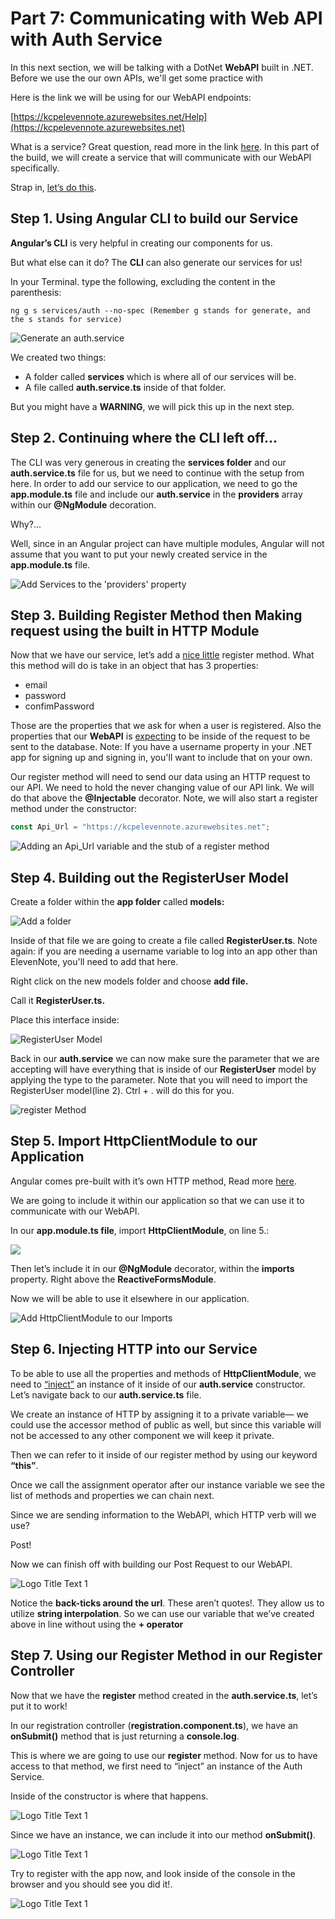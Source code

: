 # Part 7: Communicating with Web API with Auth Service

In this next section, we will be talking with a DotNet **WebAPI** built in .NET. Before we use the our own APIs, we'll get some practice with

Here is the link we will be using for our WebAPI endpoints:

[https://kcpelevennote.azurewebsites.net/Help](https://kcpelevennote.azurewebsites.net)

What is a service? Great question, read more in the link [here](https://angular.io/guide/architecture#services). In this part of the build, we will create a service that will communicate with our WebAPI specifically.

Strap in, [let’s do this](https://static1.squarespace.com/static/55f32473e4b029b54a7228d2/582b8a8fc534a5c177d16c67/582b8a9f2994cab6e0cdd61c/1479256368634/giphy-39.gif).

## Step 1. Using Angular CLI to build our Service

**Angular’s CLI** is very helpful in creating our components for us.

But what else can it do? The **CLI** can also generate our services for us!

In your Terminal. type the following, excluding the content in the parenthesis:

```text
ng g s services/auth --no-spec (Remember g stands for generate, and the s stands for service)
```

![Generate an auth.service](.gitbook/assets/00%20%2811%29.PNG)

We created two things:

* A folder called **services** which is where all of our services will be.
* A file called **auth.service.ts** inside of that folder.

But you might have a **WARNING**, we will pick this up in the next step.

## Step 2. Continuing where the CLI left off…

The CLI was very generous in creating the **services folder** and our **auth.service.ts** file for us, but we need to continue with the setup from here. In order to add our service to our application, we need to go the **app.module.ts** file and include our **auth.service** in the **providers** array within our **@NgModule** decoration.

Why?...

Well, since in an Angular project can have multiple modules, Angular will not assume that you want to put your newly created service in the **app.module.ts** file.

![Add Services to the &apos;providers&apos; property](.gitbook/assets/image%20%288%29.png)

## Step 3. Building Register Method then Making request using the built in HTTP Module

Now that we have our service, let’s add a [nice little](https://media.giphy.com/media/rYEAkYihZsyWs/giphy.gif) register method. What this method will do is take in an object that has 3 properties:

* email
* password
* confimPassword 

Those are the properties that we ask for when a user is registered. Also the properties that our **WebAPI** is [expecting](https://kcpelevennote.azurewebsites.net/Help/Api/POST-api-Account-Register) to be inside of the request to be sent to the database. Note: If you have a username property in your .NET app for signing up and signing in, you'll want to include that on your own.

Our register method will need to send our data using an HTTP request to our API. We need to hold the never changing value of our API link. We will do that above the **@Injectable** decorator. Note, we will also start a register method under the constructor:

```javascript
const Api_Url = "https://kcpelevennote.azurewebsites.net";
```

![Adding an Api\_Url variable and the stub of a register method](.gitbook/assets/071.PNG)

## Step 4. Building out the RegisterUser Model

Create a folder within the **app folder** called **models:**

![Add a folder](.gitbook/assets/image%20%289%29.png)

Inside of that file we are going to create a file called **RegisterUser.ts**. Note again: if you are needing a username variable to log into an app other than ElevenNote, you'll need to add that here.

Right click on the new models folder and choose **add file.**

Call it **RegisterUser.ts.**

Place this interface inside:

![RegisterUser Model](.gitbook/assets/05%20%285%29.PNG)

Back in our **auth.service** we can now make sure the parameter that we are accepting will have everything that is inside of our **RegisterUser** model by applying the type to the parameter. Note that you will need to import the RegisterUser model\(line 2\). Ctrl + . will do this for you.

![register Method](.gitbook/assets/072.PNG)

## Step 5. Import HttpClientModule to our Application

Angular comes pre-built with it’s own HTTP method, Read more [here](https://angular.io/guide/http#httpclient).

We are going to include it within our application so that we can use it to communicate with our WebAPI.

In our **app.module.ts file**, import **HttpClientModule**, on line 5.:

![](.gitbook/assets/073.PNG)

Then let’s include it in our **@NgModule** decorator, within the **imports** property. Right above the **ReactiveFormsModule**.

Now we will be able to use it elsewhere in our application.

![Add HttpClientModule to our Imports](.gitbook/assets/074.PNG)

## Step 6. Injecting HTTP into our Service

To be able to use all the properties and methods of **HttpClientModule**, we need to [“inject”](https://angular.io/guide/dependency-injection-pattern#the-dependency-injection-pattern) an instance of it inside of our **auth.service** constructor. Let’s navigate back to our **auth.service.ts** file.

We create an instance of HTTP by assigning it to a private variable— we could use the accessor method of public as well, but since this variable will not be accessed to any other component we will keep it private.

Then we can refer to it inside of our register method by using our keyword **“this”**.

Once we call the assignment operator after our instance variable we see the list of methods and properties we can chain next.

Since we are sending information to the WebAPI, which HTTP verb will we use?

Post!

Now we can finish off with building our Post Request to our WebAPI.

![Logo Title Text 1](.gitbook/assets/075.PNG)

Notice the **back-ticks around the url**. These aren’t quotes!. They allow us to utilize **string interpolation**. So we can use our variable that we’ve created above in line without using the **+ operator**

## Step 7. Using our Register Method in our Register Controller

Now that we have the **register** method created in the **auth.service.ts**, let’s put it to work!

In our registration controller \(**registration.component.ts**\), we have an **onSubmit\(\)** method that is just returning a **console.log**.

This is where we are going to use our **register** method. Now for us to have access to that method, we first need to “inject” an instance of the Auth Service.

Inside of the constructor is where that happens.

![Logo Title Text 1](.gitbook/assets/11%20%282%29.PNG)

Since we have an instance, we can include it into our method **onSubmit\(\)**.

![Logo Title Text 1](.gitbook/assets/076.PNG)

Try to register with the app now, and look inside of the console in the browser and you should see you did it!.

![Logo Title Text 1](.gitbook/assets/077.PNG)

